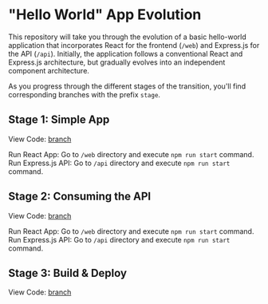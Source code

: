 # "Hello World" App Evolution
This repository will take you through the evolution of a basic hello-world application that incorporates React for the frontend (`/web`) and Express.js for the API (`/api`). Initially, the application follows a conventional React and Express.js architecture, but gradually evolves into an independent component architecture.

As you progress through the different stages of the transition, you'll find corresponding branches with the prefix `stage`.

## Stage 1: Simple App
View Code: [branch](https://github.com/teambit-community/hello-world/tree/stage1-simple_app)

Run React App: Go to `/web` directory and execute `npm run start` command. 
Run Express.js API: Go to `/api` directory and execute `npm run start` command.

## Stage 2: Consuming the API
View Code: [branch](https://github.com/teambit-community/hello-world/tree/stage2-consuming_api)

Run React App: Go to `/web` directory and execute `npm run start` command. 
Run Express.js API: Go to `/api` directory and execute `npm run start` command.

## Stage 3: Build & Deploy
View Code: [branch](https://github.com/teambit-community/hello-world/tree/stage3-build_and_deploy)
